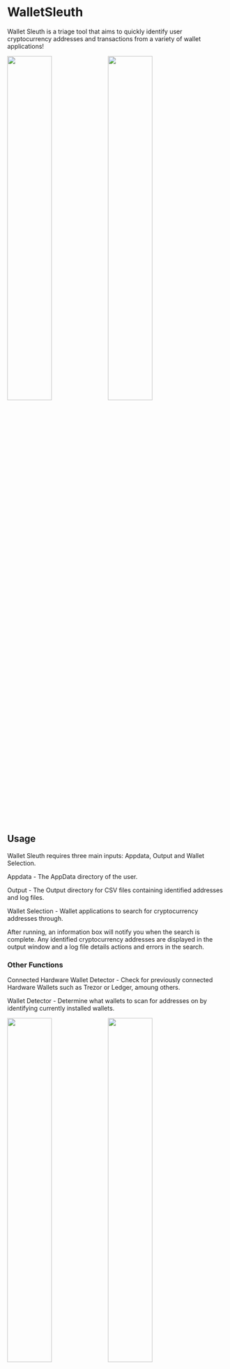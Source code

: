 # WalletSleuth
Wallet Sleuth is a triage tool that aims to quickly identify user cryptocurrency addresses and transactions from a variety of wallet applications!

<p float="center">
  <img src="https://github.com/CH-CLARK/WalletSleuth/assets/117690646/c0027ccb-a079-4084-b47c-e58112b81821" width="45%" />
  <img src="https://github.com/CH-CLARK/WalletSleuth/assets/117690646/74ff07f6-8d14-4926-ab3b-08cac8eb2971" width="45%" />
</p>

## Usage
Wallet Sleuth requires three main inputs: Appdata, Output and Wallet Selection.

Appdata - The AppData directory of the user.

Output - The Output directory for CSV files containing identified addresses and log files.

Wallet Selection - Wallet applications to search for cryptocurrency addresses through.

After running, an information box will notify you when the search is complete. Any identified cryptocurrency addresses are displayed in the output window and a log file details actions and errors in the search.

### Other Functions
Connected Hardware Wallet Detector - Check for previously connected Hardware Wallets such as Trezor or Ledger, amoung others.

Wallet Detector - Determine what wallets to scan for addresses on by identifying currently installed wallets.

<p float="center">
  <img src="https://github.com/CH-CLARK/WalletSleuth/assets/117690646/7dc9bcc1-379f-4c24-8ce9-6637252dfaa1" width="45%" />
  <img src="https://github.com/CH-CLARK/WalletSleuth/assets/117690646/34d5f6c2-9aac-4206-92c3-bfb6e4881078" width="45%" />
</p>

## Supported Wallets
- Atomic Wallet
- Bitcoin Core
- Bitget (Brave, Chrome) (Formerly Bitkeep)
- Brave Browser Wallet
- Exodus Wallet
- Guarda (Chrome)
- Ledger Live
- Litecoin Core
- MetaMask (Brave, Chrome, Edge)
- Opera Browser Wallet
- Phantom (Brave, Chrome)
- Wasabi Wallet

## Limitations
- Currently the wallet finder function is limited to wallets in the 'Default' browser user profile, but the address finder will check all profiles for the selected browser.
- Support for Windows OS only.
- Requires Python 3.8 or higher
- To parse Transaction IDs from the cache, the brotli extension is required.



<p align="center">
  <strong><span style="font-size: 36px;">REMEMBER TO CONFIRM YOU OWN FINDINGS!</span></strong>
</p>
